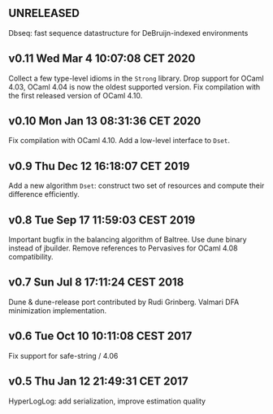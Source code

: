 UNRELEASED
----------

Dbseq: fast sequence datastructure for DeBruijn-indexed environments

v0.11 Wed Mar  4 10:07:08 CET 2020
--------------------------

Collect a few type-level idioms in the `Strong` library.
Drop support for OCaml 4.03, OCaml 4.04 is now the oldest supported version.
Fix compilation with the first released version of OCaml 4.10.

v0.10 Mon Jan 13 08:31:36 CET 2020
--------------------------

Fix compilation with OCaml 4.10.
Add a low-level interface to `Dset`.

v0.9 Thu Dec 12 16:18:07 CET 2019
--------------------------

Add a new algorithm `Dset`: construct two set of resources and compute their
difference efficiently.

v0.8 Tue Sep 17 11:59:03 CEST 2019
--------------------------

Important bugfix in the balancing algorithm of Baltree.
Use dune binary instead of jbuilder.
Remove references to Pervasives for OCaml 4.08 compatibility.

v0.7 Sun Jul  8 17:11:24 CEST 2018
--------------------------

Dune & dune-release port contributed by Rudi Grinberg.
Valmari DFA minimization implementation.

v0.6 Tue Oct 10 10:11:08 CEST 2017
--------------------------

Fix support for safe-string / 4.06

v0.5 Thu Jan 12 21:49:31 CET 2017
--------------------------

HyperLogLog: add serialization, improve estimation quality 
